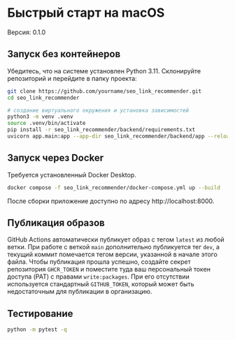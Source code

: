 # Быстрый старт на macOS

Версия: 0.1.0

## Запуск без контейнеров

Убедитесь, что на системе установлен Python 3.11.
Склонируйте репозиторий и перейдите в папку проекта:

```bash
git clone https://github.com/yourname/seo_link_recommender.git
cd seo_link_recommender
```

```bash
# создание виртуального окружения и установка зависимостей
python3 -m venv .venv
source .venv/bin/activate
pip install -r seo_link_recommender/backend/requirements.txt
uvicorn app.main:app --app-dir seo_link_recommender/backend/app --reload
```

## Запуск через Docker

Требуется установленный Docker Desktop.

```bash
docker compose -f seo_link_recommender/docker-compose.yml up --build
```

После сборки приложение доступно по адресу http://localhost:8000.

## Публикация образов

GitHub Actions автоматически публикует образ с тегом `latest` из любой ветки.
При работе с веткой `main` дополнительно публикуется тег `dev`, а текущий коммит
помечается тегом версии, указанной в начале этого файла.
Чтобы публикация прошла успешно, создайте секрет репозитория `GHCR_TOKEN` и
поместите туда ваш персональный токен доступа (PAT) с правами `write:packages`.
При его отсутствии используется стандартный `GITHUB_TOKEN`, который может быть
недостаточным для публикации в организацию.

## Тестирование

```bash
python -m pytest -q
```
